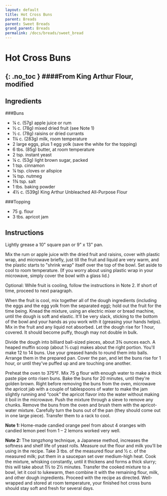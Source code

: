 ```yaml
---
layout: default
title: Hot Cross Buns
parent: Breads
parent: Sweet Breads
grand_parent: Breads
permalink: /docs/breads/sweet_bread
---
```


# Hot Cross Buns
{: .no_toc }
####From King Arthur Flour, modified
---

## Ingredients
###Buns
<ul>
	<li>¼ c. (57g) apple juice or rum</li>
	<li>½ c. (78g) mixed dried fruit (see Note 1)</li>
	<li>½ c. (78g) raisins or dried currants</li>
	<li>1¼ c. (283g) milk, room temperature</li>
	<li>2 large eggs, plus 1 egg yolk (save the white for the topping)</li>
	<li>6 tbs. (85g) butter, at room temperature</li>
	<li>2 tsp. instant yeast</li>
	<li>¼ c. (53g) light brown sugar, packed</li>
	<li>1 tsp. cinnamon</li>
	<li>¼ tsp. cloves or allspice</li>
	<li>¼ tsp. nutmeg</li>
	<li>1¾ tsp. salt</li>
	<li>1 tbs. baking powder</li>
	<li>4½ c. (539g) King Arthur Unbleached All-Purpose Flour</li>
</ul>

###Topping
<ul>
	<li>75 g. flour</li>
	<li>3 tbs. apricot jam</li>
</ul>

## Instructions
Lightly grease a 10" square pan or 9" x 13" pan.

Mix the rum or apple juice with the dried fruit and raisins,
cover with plastic wrap, and microwave briefly, just till the fruit and liquid
are very warm, and the plastic starts to &quot;shrink wrap&quot; itself over
the top of the bowl. Set aside to cool to room temperature. (If you worry about
using plastic wrap in your microwave, simply cover the bowl with a glass lid.)

Optional: While fruit is cooling, follow the instructions in
Note 2. If short of time, proceed to next paragraph.

When the fruit is cool, mix together all of the dough
ingredients (including the eggs and the egg yolk from the separated egg); hold
out the fruit for the time being. Knead the mixture, using an electric mixer or
bread machine, until the dough is soft and elastic. It'll be very slack,
sticking to the bottom of the bowl and your hands as you work with it (greasing
your hands helps). Mix in the fruit and any liquid not absorbed. Let the dough
rise for 1 hour, covered. It should become puffy, though may not double in
bulk.

Divide the dough into billiard ball-sized pieces, about 3¾
ounces each. A heaped muffin scoop (about ⅓ cup) makes about the right portion.
You'll make 12 to 14 buns. Use your greased hands to round them into balls.
Arrange them in the prepared pan. Cover the pan, and let the buns rise for 1
hour, or until they've puffed up and are touching one another.

Preheat the oven to 375°F. Mix 75 g flour with enough water
to make a thick paste pipe onto risen buns. Bake the buns for 20 minutes, until
they're golden brown. Right before removing the buns from the oven, microwave
the apricot jab with a couple of tablespoons of water to make the jam slightly
running and “cook” the apricot flavor into the water without making it boil in
the microwave. Push the mixture through a sieve to remove any chunks. Remove the
buns from the oven and brush them with the apricot-water mixture. Carefully
turn the buns out of the pan (they should come out in one large piece). Transfer
them to a rack to cool.

<b>Note 1: </b>Home-made candied orange peel from about 4
oranges with candied lemon peel from 1 – 2 lemons worked very well.

<b>Note 2:</b> The <i>tangzhong</i> technique, a Japanese
method, increases the softness and shelf life of yeast rolls. Measure out the
flour and milk you’ll be using in the recipe. Take 3 tbs. of the measured flour
and ½ c. of the measured milk; put them in a saucepan set over medium-high
heat. Cook the mixture, whisking constantly, until it thickens and forms a
thick slurry; this will take about 1½ to 2½ minutes. Transfer the cooked
mixture to a bowl, let it cool to lukewarm, then combine it with the remaining
flour, milk, and other dough ingredients. Proceed with the recipe as directed.
Well-wrapped and stored at room temperature, your finished hot cross buns
should stay soft and fresh for several days.
